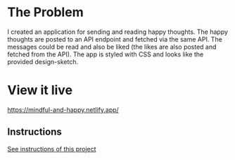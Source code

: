# The Problem

I created an application for sending and reading happy thoughts. The happy thoughts are posted to an API endpoint and fetched via the same API. The messages could be read and also be liked (the likes are also posted and fetched from the API). The app is styled with CSS and looks like the provided design-sketch.

# View it live

https://mindful-and-happy.netlify.app/

## Instructions

<a href="instructions.md">
   See instructions of this project
  </a>

